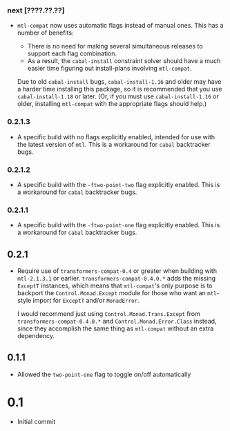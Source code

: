 ### next [????.??.??]
* `mtl-compat` now uses automatic flags instead of manual ones. This has a
  number of benefits:

  * There is no need for making several simultaneous releases to support each
    flag combination.
  * As a result, the `cabal-install` constraint solver should have a much
    easier time figuring out install-plans involving `mtl-compat`.

  Due to old `cabal-install` bugs, `cabal-install-1.16` and older may have a
  harder time installing this package, so it is recommended that you use
  `cabal-install-1.18` or later. (Or, if you must use `cabal-install-1.16` or
  older, installing `mtl-compat` with the appropriate flags should help.)

### 0.2.1.3
* A specific build with no flags explicitly enabled, intended for use with the latest version of `mtl`. This is a workaround for `cabal` backtracker bugs.

### 0.2.1.2
* A specific build with the `-ftwo-point-two` flag explicitly enabled. This is a workaround for `cabal` backtracker bugs.

### 0.2.1.1
* A specific build with the `-ftwo-point-one` flag explicitly enabled. This is a workaround for `cabal` backtracker bugs.

## 0.2.1
* Require use of `transformers-compat-0.4` or greater when building with `mtl-2.1.3.1` or earlier. `transformers-compat-0.4.0.*` adds the missing `ExceptT` instances, which means that `mtl-compat`'s only purpose is to backport the `Control.Monad.Except` module for those who want an `mtl`-style import for `ExceptT` and/or `MonadError`.

  I would recommend just using `Control.Monad.Trans.Except` from `transformers-compat-0.4.0.*` and `Control.Monad.Error.Class` instead, since they accomplish the same thing as `mtl-compat` without an extra dependency.

## 0.1.1
* Allowed the `two-point-one` flag to toggle on/off automatically

# 0.1
* Initial commit
